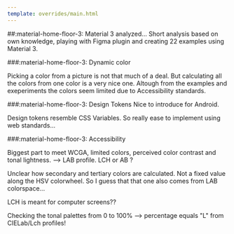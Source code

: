 ```yaml
---
template: overrides/main.html
---
```



##:material-home-floor-3: Material 3 analyzed...
Short analysis based on own knowledge, playing with Figma plugin and creating 22 examples using Material 3.

###:material-home-floor-3: Dynamic color

Picking a color from a picture is not that much of a deal. But calculating all the colors from one color is a very nice one. Altough from the examples and exeperiments the colors seem limited due to Accessibility standards.

###:material-home-floor-3: Design Tokens
Nice to introduce for Android.

Design tokens resemble CSS Variables. So really ease to implement using web standards...

###:material-home-floor-3: Accessibility

Biggest part to meet WCGA, limited colors, perceived color contrast and tonal lightness. --> LAB profile. LCH or AB ?

Unclear how secondary and tertiary colors are calculated. Not a fixed value along the HSV colorwheel. So I guess that that one also comes from LAB colorspace...

LCH is meant for computer screens??

Checking the tonal palettes from 0 to 100% --> percentage equals "L" from CIELab/Lch profiles!


